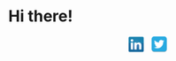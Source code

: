 <h1 style="font-size: 23">Hi there!</h1>
<p align="center">
    <a href="https://www.linkedin.com/in/obedmunozjr/" rel="noopener" target="_blank"><img height="30" src="./linkedin.png"></a>&nbsp;&nbsp;
    <a href="Https://www.twitter.com/ObieMunoz" rel="noopener" target="_blank"><img height="30" src="./twitter.png"></a>
</p>
